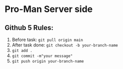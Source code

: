 # Pro-Man Server side

## Github 5 Rules:

1. Before task: `git pull origin main`
2. After task done: `git checkout -b your-branch-name`
3. `git add .`
4. `git commit -m"your message"`
5. `git push origin your-branch-name`
